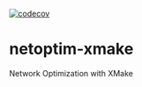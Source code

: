 [![codecov](https://codecov.io/gh/luk036/netoptim-xmake/branch/main/graph/badge.svg?token=gYtEUpRgz4)](https://codecov.io/gh/luk036/netoptim-xmake)

# netoptim-xmake

Network Optimization with XMake
